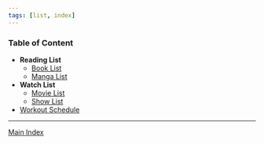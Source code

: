 ```yaml
---
tags: [list, index]
---
```


### Table of Content

* **Reading List**
	* [Book List](Books/Book%20List.md)
	* [Manga List](Books/Manga%20List.md)
* **Watch List**
	* [Movie List](TV%20&%20Shows/Movie%20List.md)
	* [Show List](TV%20&%20Shows/Show%20List.md)
* [Workout Schedule](Workout%20Schedule.md)
---

[Main Index](../Main%20Index.md)

